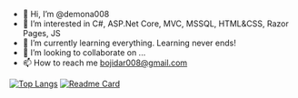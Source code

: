 - 👋 Hi, I’m @demona008
- 👀 I’m interested in C#, ASP.Net Core, MVC, MSSQL, HTML&CSS, Razor Pages, JS
- 🌱 I’m currently learning everything. Learning never ends!
- 💞️ I’m looking to collaborate on ...
- 📫 How to reach me bojidar008@gmail.com

<!---
demona008/demona008 is a ✨ special ✨ repository because its `README.md` (this file) appears on your GitHub profile.
You can click the Preview link to take a look at your changes.
--->
[![Top Langs](https://github-readme-stats.vercel.app/api/top-langs/?username=demona008&layout=compact)](https://github.com/demona008/github-readme-stats)
[![Readme Card](https://github-readme-stats.vercel.app/api/pin/?username=demona008&repo=demona008/demona008)](https://github.com/demona008/github-readme-stats)
